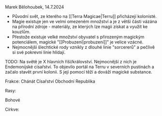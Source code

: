 Marek Bělohoubek, 14.7.2024

- Původní svět, ze kterého na [[Terra Magicae|Terru]] přicházejí kolonisté.
- Magie existuje jen ve velmi omezeném množství a je z větší části vázána na přírodní zdroje - materiály, ze kterých lze magii získat a využít ke kouzlům.
- Přestože existuje velké množství obyvatel s přirozeným magickým potenciálem, magické "[[Probuzení|probuzení]]" je velice vzácné.
- Nejmocnější šlechtické rody vznikly z dlouhé linie "sorcererů" a pečlivě si své pokrevní linie hlídají.

TODO:
Na světě je X hlavních říší/království.
Nejmocnější z nich je Endemonijské císařství.
To objevilo portál na Terru v severních pustinách a začalo stavět první kolonii.
S její pomocí těží a dováží magické substance.

Frakce:
Chánát
Císařství
Obchodní Republika

Rasy:

Bohové 

Církve:


